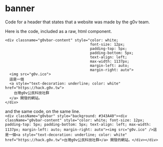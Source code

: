 # banner
Code for a header that states that a website was made by the g0v team. 

Here is the code, included as a raw, html component.  


```
<div classname="g0vbar-content" style="color: white; 
                                       font-size: 12px; 
                                       padding-top: 5px; 
                                       padding-bottom: 5px; 
                                       text-align: left; 
                                       max-width: 1137px; 
                                       margin-left: auto; 
                                       margin-right: auto">
  <img src="g0v.ico">
  這是一個
  <a style="text-decoration: underline; color: white" href="https://hack.g0v.tw">
    台灣g0v公民科技社群
  </a> 開發的網站。
</div>
```

and the same code, on the same line.  
`<div className="g0vbar" style="background: #343A40"><div className="g0vbar-content" style="color: white; font-size: 12px; padding-top: 5px; padding-bottom: 5px; text-align: left; max-width: 1137px; margin-left: auto; margin-right: auto"><img src="g0v.ico" />這是一個<a style="text-decoration: underline; color: white" href="https://hack.g0v.tw">台灣g0v公民科技社群</a> 開發的網站。</div></div>`
